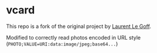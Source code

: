 # vcard

This repo is a fork of the original project by [Laurent Le Goff](https://bitbucket.org/llg/vcard).

Modified to correctly read photos encoded in URL style (`PHOTO;VALUE=URI:data:image/jpeg;base64...`)